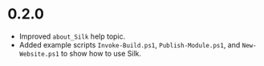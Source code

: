 # 0.2.0

 * Improved `about_Silk` help topic.
 * Added example scripts `Invoke-Build.ps1`, `Publish-Module.ps1`, and `New-Website.ps1` to show how to use Silk.